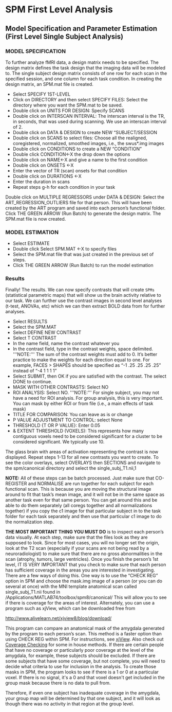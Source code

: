 # SPM First Level Analysis

## Model Specification and Parameter Estimation (First Level Single Subject Analysis)

### MODEL SPECIFICATION
To further analyze fMRI data, a design matrix needs to be specified.  The design matrix defines the task design that the imaging data will be modeled to.  The single subject design matrix consists of one row for each scan in the specified session, and one column for each task condition.  In creating the design matrix, an SPM.mat file is created. 
  - Select SPECIFY 1ST-LEVEL
  - Click on DIRECTORY and then select SPECIFY FILES: Select the directory where you want the SPM.mat to be saved. 
  - Double click on UNITS FOR DESIGN: Specify SCANS
  - Double click on INTERSCAN INTERVAL: The interscan interval is the TR, in seconds, that was used during scanning.  We use an interscan interval of 2.  
  - Double click on DATA & DESIGN to create NEW “SUBJECT/SESSION
  - Double click on SCANS to select files: Choose all the realigned, coregistered, normalized, smoothed images, i.e., the swus*.img images
  - Double click on CONDITIONS to create a NEW “CONDITION”
  - Double click CONDITION<-X the drop down the options
  - Double click on NAME<-X and give a name to the first condition
  - Double click on ONSETS <-X 
  - Enter the vector of TR (scan) onsets for that condition
  - Double click on DURATIONS <-X 
  - Enter the duration in scans
  - Repeat steps g-h for each condition in your task

Double click on MULTIPLE REGRESSORS under DATA & DESIGN: Select the ART_REGRESSION_OUTLIERS file for that person.  This will have been created by the ART program and saved into each person’s functional folder.  Click THE GREEN ARROW (Run Batch) to generate the design matrix.  The SPM.mat file is now created.

### MODEL ESTIMATION

  - Select ESTIMATE
  - Double click Select SPM.MAT <-X to specify files
  - Select the SPM.mat file that was just created in the previous set of steps.
  - Click THE GREEN ARROW (Run Batch) to run the model estimation

### Results
Finally!  The results.  We can now specify contrasts that will create `SPMs` (statistical parametric maps) that will show us the brain activity relative to our task.  We can further use the contrast images in second level analyses (t-test, ANOVAs, etc) which we can then extract BOLD data from for further analyses. 
  - Select RESULTS
  - Select the SPM.MAT
  - Select DEFINE NEW CONTRAST
  - Select T CONTRAST
  - In the name field, name the contrast whatever you 
  - In the contrast field, type in the contrast weights, space delimited. '''NOTE:''' The sum of the contrast weights must add to 0.  It’s better practice to make the weights for each direction equal to one.  For example, FACES > SHAPES should be specified as “-1 .25 .25 .25 .25” instead of “-4 1 1 1 1”
  - Select SUBMIT, then OK if you are satisfied with the contrast.  The select DONE to continue.
  - MASK WITH OTHER CONTRASTS: Select NO
  - ROI ANALYSIS: Select NO. '''NOTE:'''  For single subject, you may not have a need for ROI analysis.  For group analysis, this is very important.  You can mask by either ROI or from file (i.e., a main effects of task mask)
  - TITLE FOR COMPARISON:  You can leave as is or change
  - P VALUE ADJUSTMENT TO CONTROL: select None
  - THRESHOLD {T OR P VALUE}:  Enter 0.05
  - & EXTENT THRESHOLD (VOXELS): This represents how many contiguous voxels need to be considered significant for a cluster to be considered significant.  We typically use 10.

The glass brain with areas of activation representing the contrast is now displayed.  Repeat steps 1-13 for all new contrasts you want to create.
To see the color overlays, select OVERLAYS then SECTIONS and navigate to the spm/canonical directory and select the single_subj_T1.nii,1

**NOTE:** All of these steps can be batch processed.  Just make sure that CO-REGISTER and NORMALISE are run together for each subject for each functional scan. This is because you are moving the structural image around to fit that task’s mean image, and it will not be in the same space as another task even for that same person.  You can get around this and be able to do them separately (all coregs together and all normalizations together) if you copy the c1 image for that particular subject in to the task folder for each task separately and then use that particular c1 image to do the normalization step.

**THE MOST IMPORTANT THING YOU MUST DO** is to inspect each person’s data visually.  At each step, make sure that the files look as they are supposed to look.  Since for most cases, you will no longer set the origin, look at the T2 scan (especially if your scans are not being read by a neuroradiologist) to make sure that there are no gross abnormalities in the scan (atrophy, tumors, large ventricles).  Once you finish the person’s 1st level, IT IS VERY IMPORTANT that you check to make sure that each person has sufficient coverage in the areas you are interested in investigating.  There are a few ways of doing this.  One way is to use the “CHECK REG” option in SPM and choose the mask.img image of a person (or you can do several at once) with the MNI template anatomical scan called single_subj_T1.nii found in /Applications/MATLAB74/toolbox/spm8/canonical/  This will allow you to see if there is coverage for the areas of interest.  Alternately, you can use a program such as xjView, which can be downloaded free from 

http://www.alivelearn.net/xjview8/blog/download/

This program can compare an anatomical mask of the amygdala generated by the program to each person’s scan.  This method is a faster option than using CHECK REG within SPM.  For instructions, see [xjView](xjview.md).  Also check out [Coverage Checking](coverage-checking.md) for some in house methods.  If there are certain people that have no coverage or particularly poor coverage at the level of the amygdala, for example, these subjects should be excluded.  If there are some subjects that have some coverage, but not complete, you will need to decide what criteria to use for inclusion in the analysis. To create those masks in SPM, the program looks to see if there is a 1 or 0 at a particular voxel.  If there is no signal, it's a 0 and that voxel doesn't get included in the group mask because there is no data to pull from.

Therefore, if even one subject has inadequate coverage in the amygdala, your group map will be determined by that one subject, and it will look as though there was no activity in that region at the group level.
